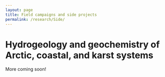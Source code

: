 ```yaml
---
layout: page
title: Field campaigns and side projects
permalink: /research/Side/
---
```


# Hydrogeology and geochemistry of Arctic, coastal, and karst systems

More coming soon!